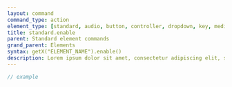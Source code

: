 ```yaml
---
layout: command
command_type: action
element_type: [standard, audio, button, controller, dropdown, key, mediarecorder, scale, selector, textinput, timer, tooltip, video, voicerecorder, youtube]
title: standard.enable
parent: Standard element commands
grand_parent: Elements
syntax: getX("ELEMENT_NAME").enable()
description: Lorem ipsum dolor sit amet, consectetur adipiscing elit, sed do eiusmod tempor incididunt ut labore et dolore magna aliqua. Ut enim ad minim veniam, quis nostrud exercitation ullamco laboris nisi ut aliquip ex ea commodo consequat.
---
```


```javascript
// example
```